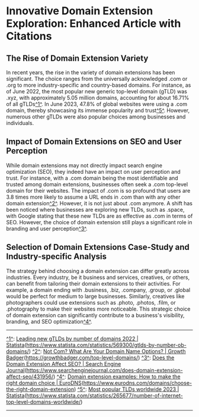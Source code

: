
# Innovative Domain Extension Exploration: Enhanced Article with Citations

## The Rise of Domain Extension Variety

In recent years, the rise in the variety of domain extensions has been significant. The choice ranges from the universally acknowledged .com or .org to more industry-specific and country-based domains. For instance, as of June 2022, the most popular new generic top-level domain (gTLD) was .xyz, with approximately 5.05 million domains, accounting for about 16.71% of all gTLDs[^1^](). In June 2023, 47.8% of global websites were using a .com domain, thereby showcasing its immense popularity and trust[^5^](). However, numerous other gTLDs were also popular choices among businesses and individuals.

## Impact of Domain Extensions on SEO and User Perception

While domain extensions may not directly impact search engine optimization (SEO), they indeed have an impact on user perception and trust. For instance, with a .com domain being the most identifiable and trusted among domain extensions, businesses often seek a .com top-level domain for their websites. The impact of .com is so profound that users are 3.8 times more likely to assume a URL ends in .com than with any other domain extension[^2^](). However, it is not just about .com anymore. A shift has been noticed where businesses are exploring new TLDs, such as .space, with Google stating that these new TLDs are as effective as .com in terms of SEO. However, the choice of domain extension still plays a significant role in branding and user perception[^3^]().

## Selection of Domain Extensions Case-Study and Industry-specific Analysis

The strategy behind choosing a domain extension can differ greatly across industries. Every industry, be it business and services, creatives, or others, can benefit from tailoring their domain extensions to their activities. For example, a domain ending with .business, .biz, .company, .group, or .global would be perfect for medium to large businesses. Similarly, creatives like photographers could use extensions such as .photo, .photos, .film, or .photography to make their websites more noticeable. This strategic choice of domain extension can significantly contribute to a business's visibility, branding, and SEO optimization[^4^]().

---

[^1^](): [Leading new gTLDs by number of domains 2022 | Statista]()(https://www.statista.com/statistics/569300/gtlds-by-number-ob-domains/)
[^2^](): [Not Com? What Are Your Domain Name Options? | Growth Badger]()(https://growthbadger.com/top-level-domains/)
[^3^](): [Does the Domain Extension Affect SEO? | Search Engine Journal]()(https://www.searchenginejournal.com/does-domain-extension-affect-seo/431956/)
[^4^](): [Domain extension examples: How to make the right domain choice | EuroDNS]()(https://www.eurodns.com/domains/choose-the-right-domain-extension)
[^5^](): [Most popular TLDs worldwide 2023 | Statista]()(https://www.statista.com/statistics/265677/number-of-internet-top-level-domains-worldwide/)

---

